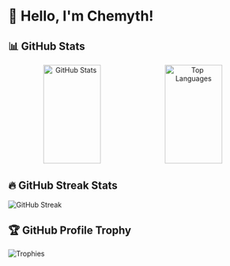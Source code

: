 # 👋 Hello, I'm Chemyth!

## 📊 GitHub Stats

<div align="center">
  <img src="https://github-readme-stats.vercel.app/api?username=Chanh03&show_icons=true&theme=dracula" alt="GitHub Stats" width="48%" height="200px" />
  <img src="https://github-readme-stats.vercel.app/api/top-langs/?username=Chanh03&layout=compact&theme=dracula" alt="Top Languages" width="48%" height="200px" />
</div>


## 🔥 GitHub Streak Stats
![GitHub Streak](https://streak-stats.demolab.com/?user=Chanh03&theme=dracula&date_format=j%20M%5B%20Y%5D)

## 🏆 GitHub Profile Trophy
![Trophies](https://github-profile-trophy.vercel.app/?username=Chanh03&theme=dracula)
